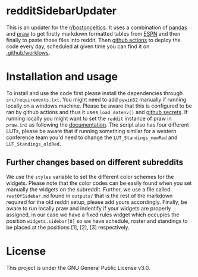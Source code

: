 # redditSidebarUpdater

This is an updater for the [r/bostonceltics](reddit.com/r/bostonceltics). It uses a combination of [pandas](https://pandas.pydata.org/) and [praw](https://praw.readthedocs.io/en/stable/) to get firstly markdown formatted tables from [ESPN](https://www.espn.com/nba/team/_/name/bos/boston-celtics) and then finally to paste those files into reddit. Then [github actions](https://github.com/features/actions) to deploy the code every day, scheduled at given time you can find it on [.github/worklows](https://github.com/guilhermetheis/redditSidebarUpdater/tree/main/.github/workflows).

# Installation and usage

To install and use the code first please install the dependencies through `src/requirements.txt`. You might need to add `pywin32` manually if running locally on a windows machine. Please be aware that this is configured to be ran by github actions and thus it uses `load_dotenv()` and [github secrets](https://docs.github.com/en/actions/security-guides/encrypted-secrets). If running locally you might want to set the `reddit` instance of praw in `praw.ini` as following the [documentation](https://praw.readthedocs.io/en/stable/getting_started/configuration/prawini.html). The script also has four different LUTs, please be aware that if running something similar for a western conference team you'd need to change the `LUT_Standings_newRed` and `LUT_Standings_oldRed`.

## Further changes based on different subreddits

We use the `styles` variable to set the different color schemes for the widgets. Please note that the color codes can be easily found when you set manually the widgets on the subreddit. Further, we use a file called `restOfSidebar.md` found in `outputs/` that is the rest of the markdown required for the old reddit setup, please add yours accordingly. Finally, be aware to run locally praw and indentify if your widgets are properly assigned, in our case we have a fixed rules widget which occupies the position `widgets.sidebar[0]` so we have schedule, roster and standings to be placed at the positions [1], [2], [3] respectively. 

# License

This project is under the GNU General Public License v3.0. 